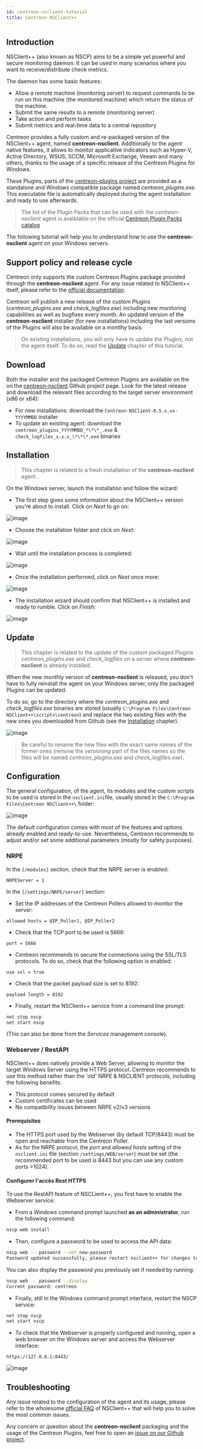 ```yaml
---
id: centreon-nsclient-tutorial
title: Centreon NSClient++
---
```


## Introduction

NSClient++ (also known as NSCP) aims to be a simple yet powerful and secure monitoring daemon. It can be used in many scenarios where you want to
receive/distribute check metrics.

The daemon has some basic features:

* Allow a remote machine (monitoring server) to request commands to be run on this machine (the monitored machine) which return the status of the machine.
* Submit the same results to a remote (monitoring server)
* Take action and perform tasks
* Submit metrics and real-time data to a central repository

Centreon provides a fully custom and re-packaged version of the NSClient++ agent, named **centreon-nsclient**.
Additionally to the agent native features, it allows to monitor applicative indicators such as Hyper-V, Active Directory, WSUS, SCCM, Microsoft Exchange,
Veeam and many others, thanks to the usage of a specific release of the Centreon Plugins for Windows.

These Plugins, parts of the [centreon-plugins project](https://github.com/centreon/centreon-plugins) are provided as a standalone and Windows compatible
package named *centreon_plugins.exe*. This executable file is automatically deployed during the agent installation and ready to use afterwards.

> The list of the Plugin Packs that can be used with the *centreon-nsclient* agent is avaiblable on the 
> official [Centreon Plugin Packs catalog](https://www.centreon.com/catalogue-plugins-packs/)

The following tutorial will help you to understand how to use the **centreon-nsclient** agent on your Windows servers.

## Support policy and release cycle

Centreon only supports the custom Centreon Plugins package provided through the **centreon-nsclient** agent. For any issue related to NSClient++ itself,
please refer to the [official documentation](https://docs.nsclient.org/).

Centreon will publish a new release of the custom Plugins (*centreon_plugins.exe* and *check_logfiles.exe*) including new monitoring capabilities as
well as bugfixes every month. 
An updated version of the **centreon-nsclient** installer (for new installations) including the last versions of the Plugins will also be available on
a montlhy basis.

> On existing installations, you will only have to update the Plugins, not the agent itself.
> To do so, read the [Update](#Update) chapter of this tutorial.

## Download

Both the installer and the packaged Centreon Plugins are available on the on the [centreon-nsclient](https://github.com/centreon/centreon-nsclient-build/releases)
Github project page. Look for the latest release and download the relevant files according to the target server environment (x86 or x64):

* For new installations: download the `Centreon-NSClient-0.5.x.xx-YYYYMMDD` installer
* To update an existing agent: download the `centreon_plugins_YYYYMMDD_*\*\*_.exe` & `check_logfiles_x.x.x_\*\*\*.exe` binaries

## Installation

> This chapter is related to a fresh installation of the **centreon-nsclient** agent.

On the Windows server, launch the installation and follow the wizard:

* The first step gives some information about the NSClient++ version you're about to install. Click on *Next* to go on:

![image](../../../assets/integrations/plugin-packs/tutorials/centreon-nsclient-tutorial-wizard1.png)

* Choose the installation folder and click on *Next*:

![image](../../../assets/integrations/plugin-packs/tutorials/centreon-nsclient-tutorial-wizard2.png)

* Wait until the installation process is completed:

![image](../../../assets/integrations/plugin-packs/tutorials/centreon-nsclient-tutorial-wizard3.png)

* Once the installation performed, click on *Next* once more:

![image](../../../assets/integrations/plugin-packs/tutorials/centreon-nsclient-tutorial-wizard4.png)

* The installation wizard should confirm that NSClient++ is installed and ready to rumble. Click on *Finish*:

![image](../../../assets/integrations/plugin-packs/tutorials/centreon-nsclient-tutorial-wizard5.png)

## Update

> This chapter is related to the update of the custom packaged Plugins *centreon_plugins.exe* and *check_logfiles* on a server where 
> **centreon-nsclient** is already installed.

When the new monthly version of **centreon-nsclient** is released, you don't have to fully reinstall the agent on your Windows server, only the
packaged Plugins can be updated.

To do so, go to the directory where the *centreon_plugins.exe* and *check_logfiles.exe* binaries are stored (usually `C:\Program Files\Centreon NSClient++\scripts\centreon`)
and replace the two existing files with the new ones you downloaded from Github  (see the [Installation](#installation) chapter).

![image](../../../assets/integrations/plugin-packs/tutorials/centreon-nsclient-tutorial-update.png)

> Be careful to rename the new files with the exact same names of the former ones (remove the *versioning* part of the files names so the files will
> be named *centreon_plugins.exe* and *check_logfiles.exe*).

## Configuration

The general configuration, of the agent, its modules and the custom scripts to be used is stored in the `nsclient.ini`file, usually stored
in the `C:\Program Files\Centreon NSClient++\` folder:

![image](../../../assets/integrations/plugin-packs/tutorials/centreon-nsclient-tutorial-configuration.png)

The default configuration comes with most of the features and options already enabled and ready-to-use. Nevertheless, Centreon recommends to
adjust and/or set some additional parameters (mostly for safety purposes).

### NRPE

In the `[/modules]` section, check that the NRPE server is enabled:

```csv
NRPEServer = 1
```

In the `[/settings/NRPE/server]` section:

* Set the IP addresses of the Centreon Pollers allowed to monitor the server:

```csv
allowed hosts = @IP_Poller1, @IP_Poller2
```

* Check that the TCP port to be used is 5666:

```csv
port = 5666
```

* Centreon recommends to secure the connections using the SSL/TLS protocols.
To do so, check that the following option is enabled:

```csv
use ssl = true
```

* Check that the packet payload size is set to 8192:

```csv
payload length = 8192
```

* Finally, restart the NSClient++ service from a command line prompt:

```bash
net stop nscp
net start nscp
```

(This can also be done from the *Services* management console).

### Webserver / RestAPI

NSClient++ does natively provide a Web Server, allowing to monitor the target Windows Server using the HTTPS protocol. Centreon recommends to use this
method rather than the 'old' NRPE & NSCLIENT protocols, including the following benefits:

* This protocol comes secured by default
* Custom certificates can be used
* No compatibility issues between NRPE v2/v3 versions

#### Prerequisites

* The HTTPS port used by the Webserver (by default TCP/8443) must be open and reachable from the Centreon Poller.
* As for the NRPE protocol, the *port* and *allowed hosts* setting of the `nsclient.ini` file (section `/settings/WEB/server`) must be set (the
recommended port to be used is 8443 but you can use any custom ports >1024).
 
#### Configurer l'accès Rest HTTPS

To use the RestAPI feature of NSCLient++, you first have to enable the Webserver service:

* From a Windows command prompt launched **as an administrator**, run the following command:

```bash
nscp web install
```

* Then, configure a password to be used to access the API data:

```bash
nscp web -- password --set new-password
Password updated successfully, please restart nsclient++ for changes to affect.
```

You can also display the password you previously set if needed by running:

```bash
nscp web -- password --display
Current password: centreon
```

* Finally, still in the Windows command prompt interface, restart the NSCP service:

```bash
net stop nscp
net start nscp
```

* To check that the Webserver is properly configured and running, open a web browser on the Windows server and access the Webserver interface:

`https://127.0.0.1:8443/`

![image](../../../assets/integrations/plugin-packs/tutorials/centreon-nsclient-tutorial-webserver.png)

## Troubleshooting

Any issue related to the configuration of the agent and its usage, please refer to the wholesome [official FAQ](https://docs.nsclient.org/faq/) of
NSClient++ that will help you to solve the most common issues.

Any concern or question about the **centreon-nsclient** packaging and the usage of the Centreon Plugins, feel free to open an [issue on our Github
project](https://github.com/centreon/centreon-nsclient-build/issues).
